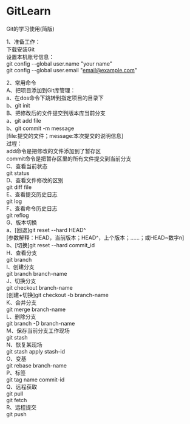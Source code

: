 # GitLearn
Git的学习使用(简版)   

1、准备工作：  
下载安装Git   
设置本机账号信息：   
git config --global user.name "your name"     
git config --global user.email "email@example.com"    

2、常用命令  
A、把项目添加到Git库管理：   
a、在dos命令下跳转到指定项目的目录下      
b、git init    
B、把修改后的文件提交到版本库当前分支    
a、git add file       
b、git commit -m message  
[file:提交的文件；message:本次提交的说明信息]    
过程：   
add命令是把修改的文件添加到了暂存区   
commit命令是把暂存区里的所有文件提交到当前分支    
C、查看当前状态   
git status    
D、查看文件修改的区别    
git diff file   
E、查看提交历史日志   
git log   
F、查看命令历史日志   
git reflog    
G、版本切换   
a、[回退]git reset --hard HEAD^    
[参数解释：HEAD，当前版本；HEAD^，上个版本；……；或HEAD~数字n]    
b、[切换]git reset --hard commit_id    
H、查看分支   
git branch    
I、创建分支    
git branch branch-name    
J、切换分支    
git checkout branch-name    
[创建+切换]git checkout -b branch-name    
K、合并分支    
git merge branch-name   
L、删除分支    
git branch -D branch-name   
M、保存当前分支工作现场    
git stash   
N、恢复某现场   
git stash apply stash-id    
O、变基    
git rebase branch-name    
P、标签    
git tag name commit-id    
Q、远程获取    
git pull    
git fetch   
R、远程提交    
git push    
